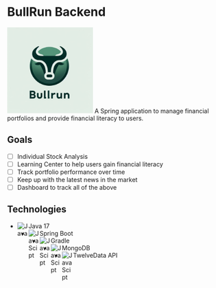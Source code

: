 # BullRun Backend
<img src = "https://github.com/jlthompson96/BullRun_Frontend/blob/main/src/assets/Designer.png" height= "200px" alt = "BullRun Logo">
A Spring application to manage financial portfolios and provide financial literacy to users.

## Goals
- [ ] Individual Stock Analysis
- [ ] Learning Center to help users gain financial literacy
- [ ] Track portfolio performance over time
- [ ] Keep up with the latest news in the market
- [ ] Dashboard to track all of the above

## Technologies
- Java 17 <img align="left" alt="Java" width="26px" src="https://github.com/jlthompson96/vscode-material-icon-theme/blob/master/icons/java.svg" />
- Spring Boot <img align="left" alt="JavaScipt" width="26px" src="https://github.com/jlthompson96/vscode-material-icon-theme/blob/master/icons/mint.svg" />
- Gradle <img align="left" alt="JavaScipt" width="26px" src="https://github.com/jlthompson96/vscode-material-icon-theme/blob/master/icons/gradle.svg" />
- MongoDB <img align="left" alt="JavaScipt" width="26px" src="https://github.com/jlthompson96/vscode-material-icon-theme/blob/master/icons/mint.svg" />
- TwelveData API <img align="left" alt="JavaScipt" width="26px" src="https://avatars.githubusercontent.com/u/59389925?s=200&v=4" />